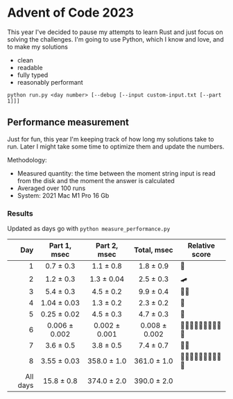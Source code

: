# Advent of Code 2023

This year I've decided to pause my attempts to learn Rust and just focus on solving the challenges.
I'm going to use Python, which I know and love, and to make my solutions
- clean
- readable
- fully typed
- reasonably performant

```shell
python run.py <day number> [--debug [--input custom-input.txt [--part 1]]]
```

## Performance measurement

Just for fun, this year I'm keeping track of how long my solutions take to run. Later I might take some time to
optimize them and update the numbers.

Methodology:
- Measured quantity: the time between the moment string input is read from the disk and the moment the answer is calculated
- Averaged over 100 runs
- System: 2021 Mac M1 Pro 16 Gb 

### Results

Updated as days go with `python measure_performance.py`

<!-- generated table start -->
**Day** | **Part 1**, msec | **Part 2**, msec | **Total**, msec | **Relative score**
---: | :---: | :---: | :---: | ---
1 | 0.7 ± 0.3 | 1.1 ± 0.8 | 1.8 ± 0.9 | 🚀
2 | 1.2 ± 0.3 | 1.3 ± 0.04 | 2.5 ± 0.3 | 🛹
3 | 5.4 ± 0.3 | 4.5 ± 0.2 | 9.9 ± 0.4 | 🐢🐢
4 | 1.04 ± 0.03 | 1.3 ± 0.2 | 2.3 ± 0.2 | 🚀
5 | 0.25 ± 0.02 | 4.5 ± 0.3 | 4.7 ± 0.3 | 🐢
6 | 0.006 ± 0.002 | 0.002 ± 0.001 | 0.008 ± 0.002 | 🚀🚀🚀🚀🚀🚀🚀🚀🚀🚀
7 | 3.6 ± 0.5 | 3.8 ± 0.5 | 7.4 ± 0.7 | 🐢🐢
8 | 3.55 ± 0.03 | 358.0 ± 1.0 | 361.0 ± 1.0 | 🐢🐢🐢🐢🐢🐢🐢🐢🐢🐢
All days | 15.8 ± 0.8 | 374.0 ± 2.0 | 390.0 ± 2.0 | 
<!-- generated table end -->

